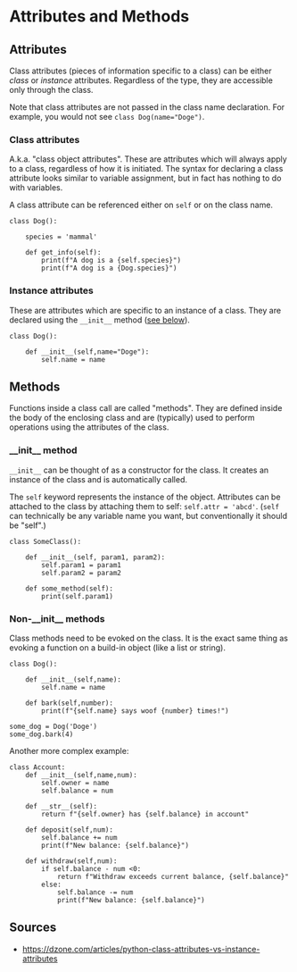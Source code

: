 Attributes and Methods
======================

Attributes
----------

Class attributes (pieces of information specific to a class) can be either _class_ or _instance_ attributes. Regardless of the type, they are accessible only through the class.

Note that class attributes are not passed in the class name declaration. For example, you would not see `class Dog(name="Doge")`.

### Class attributes

A.k.a. "class object attributes". These are attributes which will always apply to a class, regardless of how it is initiated. The syntax for declaring a class attribute looks similar to variable assignment, but in fact has nothing to do with variables.

A class attribute can be referenced either on `self` or on the class name.

```
class Dog():

    species = 'mammal'

    def get_info(self):
        print(f"A dog is a {self.species}")
        print(f"A dog is a {Dog.species}")
```

### Instance attributes

These are attributes which are specific to an instance of a class. They are declared using the `__init__` method ([see below](#__init__-method)).

```
class Dog():

    def __init__(self,name="Doge"):
        self.name = name
```

Methods
-------

Functions inside a class call are called "methods". They are defined inside the body of the enclosing class and are (typically) used to perform operations using the attributes of the class.

### \_\_init\_\_ method

`__init__` can be thought of as a constructor for the class. It creates an instance of the class and is automatically called.

The `self` keyword represents the instance of the object. Attributes can be attached to the class by attaching them to self: `self.attr = 'abcd'`. (`self` can technically be any variable name you want, but conventionally it should be "self".)

```
class SomeClass():

    def __init__(self, param1, param2):
        self.param1 = param1
        self.param2 = param2

    def some_method(self):
        print(self.param1)
```

### Non-\_\_init\_\_ methods

Class methods need to be evoked on the class. It is the exact same thing as evoking a function on a build-in object (like a list or string).

```
class Dog():

    def __init__(self,name):
        self.name = name

    def bark(self,number):
        print(f"{self.name} says woof {number} times!")

some_dog = Dog('Doge')
some_dog.bark(4)
```

Another more complex example:

```
class Account:
    def __init__(self,name,num):
        self.owner = name
        self.balance = num

    def __str__(self):
        return f"{self.owner} has {self.balance} in account"

    def deposit(self,num):
        self.balance += num
        print(f"New balance: {self.balance}")

    def withdraw(self,num):
        if self.balance - num <0:
            return f"Withdraw exceeds current balance, {self.balance}"
        else:
            self.balance -= num
            print(f"New balance: {self.balance}")
```

Sources
-------

- https://dzone.com/articles/python-class-attributes-vs-instance-attributes

